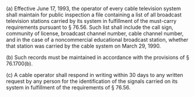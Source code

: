 (a) Effective June 17, 1993, the operator of every cable television system shall maintain for public inspection a file containing a list of all broadcast television stations carried by its system in fulfillment of the must-carry requirements pursuant to § 76.56. Such list shall include the call sign, community of license, broadcast channel number, cable channel number, and in the case of a noncommercial educational broadcast station, whether that station was carried by the cable system on March 29, 1990.

(b) Such records must be maintained in accordance with the provisions of § 76.1700(b).

(c) A cable operator shall respond in writing within 30 days to any written request by any person for the identification of the signals carried on its system in fulfillment of the requirements of § 76.56.

